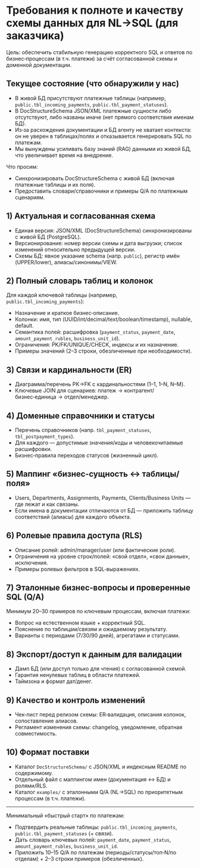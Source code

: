 # Требования к полноте и качеству схемы данных для NL→SQL (для заказчика)

Цель: обеспечить стабильную генерацию корректного SQL и ответов по бизнес‑процессам (в т.ч. платежи) за счёт согласованной схемы и доменной документации.

## Текущее состояние (что обнаружили у нас)
- В живой БД присутствуют платежные таблицы (например, `public.tbl_incoming_payments`, `public.tbl_payment_statuses`).
- В DocStructureSchema JSON/XML платежные сущности либо отсутствуют, либо названы иначе (нет прямого соответствия именам БД).
- Из‑за расхождения документации и БД агенту не хватает контекста: он не уверен в таблицах/полях и отказывается генерировать SQL по платежам.
- Мы вынуждены усиливать базу знаний (RAG) данными из живой БД, что увеличивает время на внедрение.

Что просим:
- Синхронизировать DocStructureSchema с живой БД (включая платежные таблицы и их поля).
- Предоставить словари/справочники и примеры Q/A по платежным сценариям.

## 1) Актуальная и согласованная схема
- Единая версия: JSON/XML (DocStructureSchema) синхронизированы с живой БД (PostgreSQL).
- Версионирование: номер версии схемы и дата выгрузки; список изменений относительно предыдущей версии.
- Схемы БД: явное указание schema (напр. `public`), регистр имён (UPPER/lower), алиасы/синонимы/VIEW.

## 2) Полный словарь таблиц и колонок
Для каждой ключевой таблицы (например, `public.tbl_incoming_payments`):
- Назначение и краткое бизнес‑описание.
- Колонки: имя, тип (UUID/int/decimal/text/boolean/timestamp), nullable, default.
- Семантика полей: расшифровка (`payment_status`, `payment_date`, `amount_payment_rubles`, `business_unit_id`).
- Ограничения: PK/FK/UNIQUE/CHECK, индексы и их назначение.
- Примеры значений (2–3 строки, обезличенные при необходимости).

## 3) Связи и кардинальности (ER)
- Диаграмма/перечень PK→FK с кардинальностями (1–1, 1–N, N–M).
- Ключевые JOIN для сценариев: платеж → контрагент/бизнес‑единица → отдел/менеджер.

## 4) Доменные справочники и статусы
- Перечень справочников (напр. `tbl_payment_statuses`, `tbl_postpayment_types`).
- Для каждого — допустимые значения/коды и человекочитаемые расшифровки.
- Бизнес‑правила переходов статусов (жизненный цикл).

## 5) Маппинг «бизнес‑сущность ↔ таблицы/поля»
- Users, Departments, Assignments, Payments, Clients/Business Units — где лежат и как связаны.
- Если имена в документации отличаются от БД — приложить таблицу соответствий (алиасы) для каждого объекта.

## 6) Ролевые правила доступа (RLS)
- Описание ролей: admin/manager/user (или фактические роли).
- Ограничения на уровне строк/полей: «свой отдел», «свои данные», исключения.
- Примеры ролевых фильтров в SQL‑выражениях.

## 7) Эталонные бизнес‑вопросы и проверенные SQL (Q/A)
Минимум 20–30 примеров по ключевым процессам, включая платежи:
- Вопрос на естественном языке + корректный SQL.
- Пояснение по таблицам/связям и ожидаемому результату.
- Варианты с периодами (7/30/90 дней), агрегатами и статусами.

## 8) Экспорт/доступ к данным для валидации
- Дамп БД (или доступ только для чтения) с согласованной схемой.
- Гарантия ненулевых таблиц в области платежей.
- Таймзона и формат дат/денег.

## 9) Качество и контроль изменений
- Чек‑лист перед релизом схемы: ER‑валидация, описания колонок, сопоставление алиасов.
- Регламент изменения схемы: changelog, уведомление, обратная совместимость.

## 10) Формат поставки
- Каталог `DocStructureSchema/` с JSON/XML и индексным README по содержимому.
- Отдельный файл с маппингом имен (документация ↔ БД) и ролями/RLS.
- Каталог `examples/` с эталонными Q/A (NL→SQL) по приоритетным процессам (в т.ч. платежи).

---
Минимальный «быстрый старт» по платежам:
- Подтвердить реальные таблицы: `public.tbl_incoming_payments`, `public.tbl_payment_statuses` (+ связи).
- Дать словарь ключевых полей: `payment_date`, `payment_status`, `amount_payment_rubles`, `business_unit_id`.
- Приложить 10–15 Q/A по платежам (периоды/статусы/топ‑N/по отделам) + 2–3 строки примеров (обезличенных).
